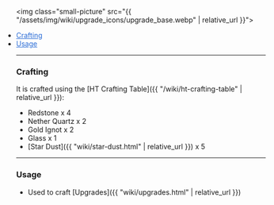 <img class="small-picture" src="{{ "/assets/img/wiki/upgrade_icons/upgrade_base.webp" | relative_url }}">

<div class="article-content">
<ul style="padding:0px;margin:0px">
    <li><a href="#Crafting" style="color:#2a6cd6;">Crafting</a></li>
    <li><a href="#Usage" style="color:#2a6cd6;">Usage</a></li>
</ul>
</div>

---

<a name="Crafting"></a>

### Crafting

It is crafted using the [HT Crafting Table]({{ "/wiki/ht-crafting-table" | relative_url }}):  

- Redstone x 4  
- Nether Quartz x 2  
- Gold Ignot x 2  
- Glass x 1  
- [Star Dust]({{ "wiki/star-dust.html" | relative_url }}) x 5  

---

<a name="Usage"></a>

### Usage

- Used to craft [Upgrades]({{ "wiki/upgrades.html" | relative_url }})
